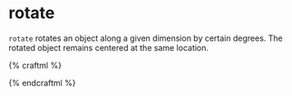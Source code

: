 # rotate

`rotate` rotates an object along a given dimension by certain degrees. The
rotated object remains centered at the same location.

{% craftml %}
<row spacing="5">

  <dome color="yellow"/>

  <!-- rotate 45 degrees in x -->
  <dome t="rotate x 45" color="red"/>

  <!-- rotate 90 degrees in x -->
  <dome t="rotate x 90" color="blue"/>  

  <!-- rotate 90 degrees in y -->
  <dome t="rotate y 90" color="green"/>  
</row>
{% endcraftml %}
